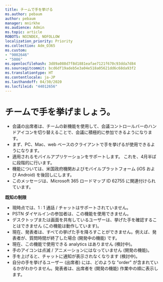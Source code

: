 ```yaml
---
title: チームで手を挙げる
ms.author: pebaum
author: pebaum
manager: mnirkhe
ms.audience: Admin
ms.topic: article
ROBOTS: NOINDEX, NOFOLLOW
localization_priority: Priority
ms.collection: Adm_O365
ms.custom:
- "9002646"
- "5086"
ms.openlocfilehash: 3d89a088d7f8d1881eafae7121f670c93dda7d84
ms.sourcegitcommit: bcd6df19adeb5e3a04e518a05621dd6c68da93f2
ms.translationtype: HT
ms.contentlocale: ja-JP
ms.lasthandoff: 04/30/2020
ms.locfileid: "44012656"
---
```

# <a name="raise-your-hand-in-teams"></a>チームで手を挙げましょう。

- 会議の出席者は、チームの新機能を使用して、会議コントロールバーのハンドアイコンを切り替えることで、会議に積極的に参加できるようになります。
- まず、PC、Mac、web ベースのクライアントで手を挙げるが使用できるようになります。
- 適用されるモバイルアプリケーションをサポートします。 これを、4月半ばに段階的に行います。
- 機能については、米国政府機関およびモバイルプラットフォーム (iOS および Android) を後回しにします。
- このメッセージは、Microsoft 365 ロードマップ ID 62755 に関連付けられています。

**既知の制限**

- 現時点では、1 : 1 通話 / チャットはサポートされていません。
- PSTN ダイヤルインの参加者は、この機能を使用できません。
- デスクトップまたは画面を共有しているユーザーは、挙げた手を確認することはできません (この機能は動作しています)。
- 現在、発表者は、すべての挙げた手を降ろすことができません。例えば、発表者が、質問時間が終了した場合 (開発中の機能) です。
- 現在、この機能で使用できる analytics はありません (検討中)。
- 手のアイコンは点滅 / アニメーションにはなっていません (開発の機能)。
- 手を上げると、チャットに通知が表示されなくなります (検討中)。
- 自分の手を挙げるユーザー (出席者) には、どのような "order" が含まれているかがわかりません。発表者は、出席者を (開発の機能) 作業中の順に表示します。
